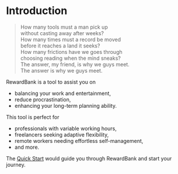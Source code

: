 # Introduction

> How many tools must a man pick up  
> without casting away after weeks?  
> How many times must a record be moved  
> before it reaches a land it seeks?  
> How many frictions have we goes through  
> choosing reading when the mind sneaks?  
> The answer, my friend, is why we guys meet.  
> The answer is why we guys meet.

RewardBank is a tool to assist you on
- balancing your work and entertainment,
- reduce procrastination,
- enhancing your long-term planning ability.

This tool is perfect for
- professionals with variable working hours,
- freelancers seeking adaptive flexibility,
- remote workers needing effortless self-management,
- and more.

The [Quick Start](./guide/quickstart.md) would guide you through RewardBank and
start your journey.
